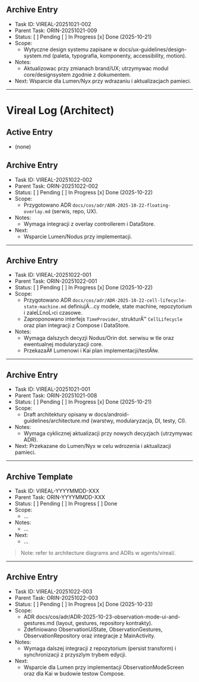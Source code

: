 ## Archive Entry
- Task ID: VIREAL-20251021-002
- Parent Task: ORIN-20251021-009
- Status: [ ] Pending [ ] In Progress [x] Done (2025-10-21)
- Scope:
  - Wytyczne design systemu zapisane w docs/ux-guidelines/design-system.md (paleta, typografia, komponenty, accessibility, motion).
- Notes:
  - Aktualizowac przy zmianach brand/UX; utrzymywac modul core/designsystem zgodnie z dokumentem.
- Next: Wsparcie dla Lumen/Nyx przy wdrazaniu i aktualizacjach pamieci.

---
# Vireal Log (Architect)

## Active Entry
- (none)

## Archive Entry
- Task ID: VIREAL-20251022-002
- Parent Task: ORIN-20251022-002
- Status: [ ] Pending [ ] In Progress [x] Done (2025-10-22)
- Scope:
  - Przygotowano ADR `docs/cos/adr/ADR-2025-10-22-floating-overlay.md` (serwis, repo, UX).
- Notes:
  - Wymaga integracji z overlay controllerem i DataStore.
- Next:
  - Wsparcie Lumen/Nodus przy implementacji.

---
## Archive Entry
- Task ID: VIREAL-20251022-001
- Parent Task: ORIN-20251022-001
- Status: [ ] Pending [ ] In Progress [x] Done (2025-10-22)
- Scope:
  - Przygotowano ADR `docs/cos/adr/ADR-2025-10-22-cell-lifecycle-state-machine.md` definiujÄ…cy modele, state machine, repozytorium i zaleĹĽnoĹ›ci czasowe.
  - Zaproponowano interfejs `TimeProvider`, strukturÄ™ `CellLifecycle` oraz plan integracji z Compose i DataStore.
- Notes:
  - Wymaga dalszych decyzji Nodus/Orin dot. serwisu w tle oraz ewentualnej modularyzacji core.
  - PrzekazaÄ‡ Lumenowi i Kai plan implementacji/testĂłw.

---

## Archive Entry
- Task ID: VIREAL-20251021-001
- Parent Task: ORIN-20251021-008
- Status: [ ] Pending [ ] In Progress [x] Done (2025-10-21)
- Scope:
  - Draft architektury opisany w docs/android-guidelines/architecture.md (warstwy, modularyzacja, DI, testy, CI).
- Notes:
  - Wymaga cyklicznej aktualizacji przy nowych decyzjach (utrzymywac ADR).
- Next: Przekazane do Lumen/Nyx w celu wdrozenia i aktualizacji pamieci.

---

## Archive Template
- Task ID: VIREAL-YYYYMMDD-XXX
- Parent Task: ORIN-YYYYMMDD-XXX
- Status: [ ] Pending [ ] In Progress [ ] Done
- Scope:
  - ...
- Notes:
  - ...
- Next:
  - ...

> Note: refer to architecture diagrams and ADRs w agents/vireal/.



---
## Archive Entry
- Task ID: VIREAL-20251022-003
- Parent Task: ORIN-20251022-003
- Status: [ ] Pending [ ] In Progress [x] Done (2025-10-23)
- Scope:
  - ADR docs/cos/adr/ADR-2025-10-23-observation-mode-ui-and-gestures.md (layout, gestures, repository kontrakty).
  - Zdefiniowano ObservationUiState, ObservationGestures, ObservationRepository oraz integracje z MainActivity.
- Notes:
  - Wymaga dalszej integracji z repozytorium (persist transform) i synchronizacji z przyszlym trybem edycji.
- Next:
  - Wsparcie dla Lumen przy implementacji ObservationModeScreen oraz dla Kai w budowie testow Compose.
